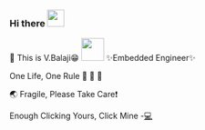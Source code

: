 ### Hi there <img src="https://media.giphy.com/media/hvRJCLFzcasrR4ia7z/giphy.gif" width="30px">
🌱 
This is V.Balaji:grin:
<img src="https://media.giphy.com/media/fojJlPjoRgRpe/giphy.gif" width="40px">
✨Embedded Engineer✨

One Life, One Rule :see_no_evil: :hear_no_evil: :speak_no_evil:

:earth_asia: Fragile, Please Take Care:heavy_exclamation_mark:

Enough Clicking Yours, Click Mine -[:computer:](https://balajimail9.wixsite.com/balaji) 
<!--
**balaji303/balaji303** is a ✨ _special_ ✨ repository because its `README.md` (this file) appears on your GitHub profile.

Here are some ideas to get you started:
- 🔭 I’m currently working on ...
- 🌱 I’m currently learning ...
- 👯 I’m looking to collaborate on ...
- 🤔 I’m looking for help with ...
- 💬 Ask me about ...
- 📫 How to reach me: ...
- 😄 Pronouns: ...
- ⚡ Fun fact: ...
-->
